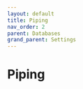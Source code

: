 ```yaml
---
layout: default
title: Piping
nav_order: 2
parent: Databases
grand_parent: Settings
---
```


# Piping